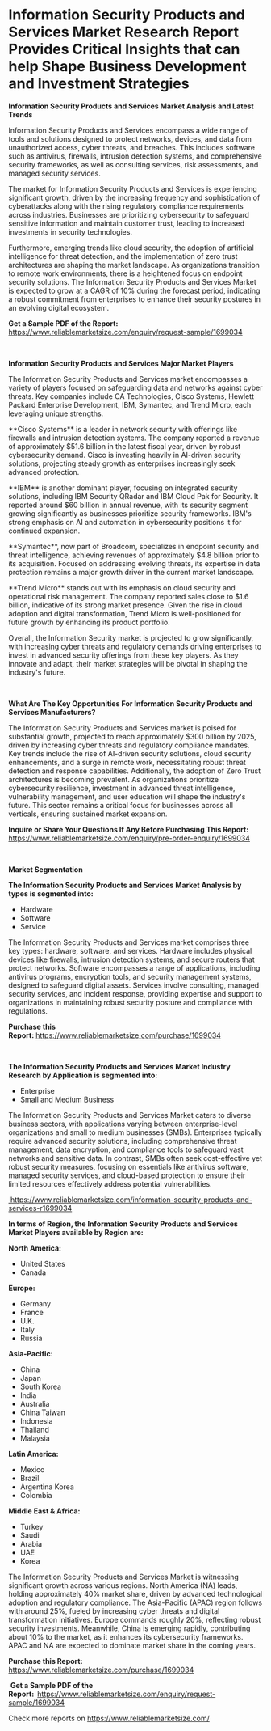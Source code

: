 <p><h1>Information Security Products and Services Market Research Report Provides Critical Insights that can help Shape Business Development and Investment Strategies</h1></p><p><strong>Information Security Products and Services Market Analysis and Latest Trends</strong></p>
<p><p>Information Security Products and Services encompass a wide range of tools and solutions designed to protect networks, devices, and data from unauthorized access, cyber threats, and breaches. This includes software such as antivirus, firewalls, intrusion detection systems, and comprehensive security frameworks, as well as consulting services, risk assessments, and managed security services. </p><p>The market for Information Security Products and Services is experiencing significant growth, driven by the increasing frequency and sophistication of cyberattacks along with the rising regulatory compliance requirements across industries. Businesses are prioritizing cybersecurity to safeguard sensitive information and maintain customer trust, leading to increased investments in security technologies.</p><p>Furthermore, emerging trends like cloud security, the adoption of artificial intelligence for threat detection, and the implementation of zero trust architectures are shaping the market landscape. As organizations transition to remote work environments, there is a heightened focus on endpoint security solutions. The Information Security Products and Services Market is expected to grow at a CAGR of 10% during the forecast period, indicating a robust commitment from enterprises to enhance their security postures in an evolving digital ecosystem.</p></p>
<p><strong>Get a Sample PDF of the Report:&nbsp;</strong> <a href="https://www.reliablemarketsize.com/enquiry/request-sample/1699034?utm_campaign=2005&utm_medium=2&utm_source=Github&utm_content=ia&utm_term=09012025&utm_id=information-security-products-and-services">https://www.reliablemarketsize.com/enquiry/request-sample/1699034</a></p>
<p>&nbsp;</p>
<p><strong>Information Security Products and Services Major Market Players</strong></p>
<p><p>The Information Security Products and Services market encompasses a variety of players focused on safeguarding data and networks against cyber threats. Key companies include CA Technologies, Cisco Systems, Hewlett Packard Enterprise Development, IBM, Symantec, and Trend Micro, each leveraging unique strengths.</p><p>**Cisco Systems** is a leader in network security with offerings like firewalls and intrusion detection systems. The company reported a revenue of approximately $51.6 billion in the latest fiscal year, driven by robust cybersecurity demand. Cisco is investing heavily in AI-driven security solutions, projecting steady growth as enterprises increasingly seek advanced protection.</p><p>**IBM** is another dominant player, focusing on integrated security solutions, including IBM Security QRadar and IBM Cloud Pak for Security. It reported around $60 billion in annual revenue, with its security segment growing significantly as businesses prioritize security frameworks. IBM's strong emphasis on AI and automation in cybersecurity positions it for continued expansion.</p><p>**Symantec**, now part of Broadcom, specializes in endpoint security and threat intelligence, achieving revenues of approximately $4.8 billion prior to its acquisition. Focused on addressing evolving threats, its expertise in data protection remains a major growth driver in the current market landscape.</p><p>**Trend Micro** stands out with its emphasis on cloud security and operational risk management. The company reported sales close to $1.6 billion, indicative of its strong market presence. Given the rise in cloud adoption and digital transformation, Trend Micro is well-positioned for future growth by enhancing its product portfolio.</p><p>Overall, the Information Security market is projected to grow significantly, with increasing cyber threats and regulatory demands driving enterprises to invest in advanced security offerings from these key players. As they innovate and adapt, their market strategies will be pivotal in shaping the industry's future.</p></p>
<p>&nbsp;</p>
<p><strong>What Are The Key Opportunities For Information Security Products and Services Manufacturers?</strong></p>
<p><p>The Information Security Products and Services market is poised for substantial growth, projected to reach approximately $300 billion by 2025, driven by increasing cyber threats and regulatory compliance mandates. Key trends include the rise of AI-driven security solutions, cloud security enhancements, and a surge in remote work, necessitating robust threat detection and response capabilities. Additionally, the adoption of Zero Trust architectures is becoming prevalent. As organizations prioritize cybersecurity resilience, investment in advanced threat intelligence, vulnerability management, and user education will shape the industry's future. This sector remains a critical focus for businesses across all verticals, ensuring sustained market expansion.</p></p>
<p><strong>Inquire or Share Your Questions If Any Before Purchasing This Report:</strong> <a href="https://www.reliablemarketsize.com/enquiry/pre-order-enquiry/1699034?utm_campaign=2005&utm_medium=2&utm_source=Github&utm_content=ia&utm_term=09012025&utm_id=information-security-products-and-services">https://www.reliablemarketsize.com/enquiry/pre-order-enquiry/1699034</a></p>
<p>&nbsp;</p>
<p><strong>Market Segmentation</strong></p>
<p><strong>The Information Security Products and Services Market Analysis by types is segmented into:</strong></p>
<p><ul><li>Hardware</li><li>Software</li><li>Service</li></ul></p>
<p><p>The Information Security Products and Services market comprises three key types: hardware, software, and services. Hardware includes physical devices like firewalls, intrusion detection systems, and secure routers that protect networks. Software encompasses a range of applications, including antivirus programs, encryption tools, and security management systems, designed to safeguard digital assets. Services involve consulting, managed security services, and incident response, providing expertise and support to organizations in maintaining robust security posture and compliance with regulations.</p></p>
<p><strong>Purchase this Report:&nbsp;</strong><a href="https://www.reliablemarketsize.com/purchase/1699034?utm_campaign=2005&utm_medium=2&utm_source=Github&utm_content=ia&utm_term=09012025&utm_id=information-security-products-and-services">https://www.reliablemarketsize.com/purchase/1699034</a></p>
<p>&nbsp;</p>
<p><strong>The Information Security Products and Services Market Industry Research by Application is segmented into:</strong></p>
<p><ul><li>Enterprise</li><li>Small and Medium Business</li></ul></p>
<p><p>The Information Security Products and Services Market caters to diverse business sectors, with applications varying between enterprise-level organizations and small to medium businesses (SMBs). Enterprises typically require advanced security solutions, including comprehensive threat management, data encryption, and compliance tools to safeguard vast networks and sensitive data. In contrast, SMBs often seek cost-effective yet robust security measures, focusing on essentials like antivirus software, managed security services, and cloud-based protection to ensure their limited resources effectively address potential vulnerabilities.</p></p>
<p><a href="https://www.reliablemarketsize.com/information-security-products-and-services-r1699034?utm_campaign=2005&utm_medium=2&utm_source=Github&utm_content=ia&utm_term=09012025&utm_id=information-security-products-and-services">&nbsp;https://www.reliablemarketsize.com/information-security-products-and-services-r1699034</a></p>
<p><strong>In terms of Region, the Information Security Products and Services Market Players available by Region are:</strong></p>
<p>
    <p> <strong> North America: </strong>
        <ul>
            <li>United States</li>
            <li>Canada</li>
        </ul>
        </p> 
    <p> <strong> Europe: </strong>
        <ul>
            <li>Germany</li>
            <li>France</li>
            <li>U.K.</li>
            <li>Italy</li>
            <li>Russia</li>
        </ul>
        </p> 
    <p> <strong> Asia-Pacific: </strong>
        <ul>
            <li>China</li>
            <li>Japan</li>
            <li>South Korea</li>
            <li>India</li>
            <li>Australia</li>
            <li>China Taiwan</li>
            <li>Indonesia</li>
            <li>Thailand</li>
            <li>Malaysia</li>
        </ul>
        </p> 
    <p> <strong> Latin America: </strong>
        <ul>
            <li>Mexico</li>
            <li>Brazil</li>
            <li>Argentina Korea</li>
            <li>Colombia</li>
        </ul>
        </p> 
    <p> <strong> Middle East & Africa: </strong>
        <ul>
            <li>Turkey</li>
            <li>Saudi</li>
            <li>Arabia</li>
            <li>UAE</li>
            <li>Korea</li>
        </ul>
    </p>
    </p>
<p><p>The Information Security Products and Services Market is witnessing significant growth across various regions. North America (NA) leads, holding approximately 40% market share, driven by advanced technological adoption and regulatory compliance. The Asia-Pacific (APAC) region follows with around 25%, fueled by increasing cyber threats and digital transformation initiatives. Europe commands roughly 20%, reflecting robust security investments. Meanwhile, China is emerging rapidly, contributing about 10% to the market, as it enhances its cybersecurity frameworks. APAC and NA are expected to dominate market share in the coming years.</p></p>
<p><strong>Purchase this Report: </strong><a href="https://www.reliablemarketsize.com/purchase/1699034?utm_campaign=2005&utm_medium=2&utm_source=Github&utm_content=ia&utm_term=09012025&utm_id=information-security-products-and-services">https://www.reliablemarketsize.com/purchase/1699034</a></p>
<p>&nbsp;<strong>Get a Sample PDF of the Report:&nbsp;&nbsp;</strong><a href="https://www.reliablemarketsize.com/enquiry/request-sample/1699034?utm_campaign=2005&utm_medium=2&utm_source=Github&utm_content=ia&utm_term=09012025&utm_id=information-security-products-and-services">https://www.reliablemarketsize.com/enquiry/request-sample/1699034</a></p>
<p><strong></strong></p>
<p>Check more reports on <a href="https://www.reliablemarketsize.com/?utm_campaign=2005&utm_medium=2&utm_source=Github&utm_content=ia&utm_term=09012025&utm_id=information-security-products-and-services">https://www.reliablemarketsize.com/</a></p>